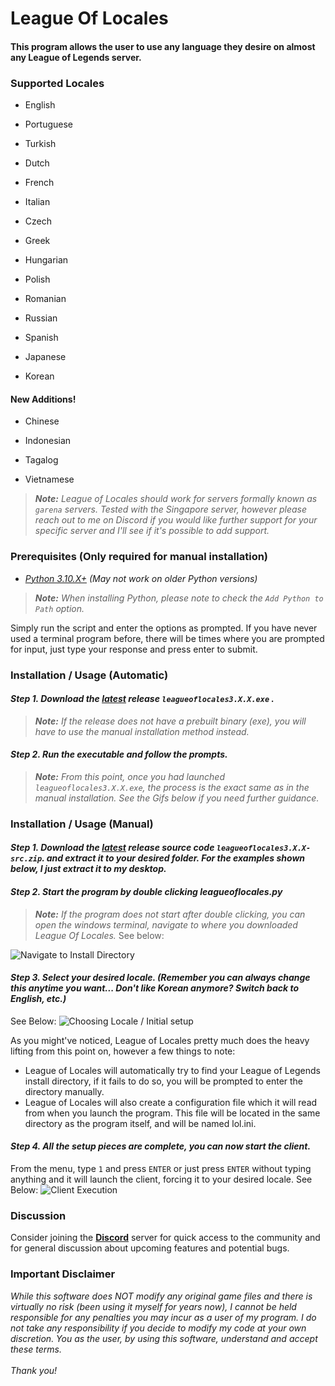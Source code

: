 # League Of Locales
#### This program allows the user to use any language they desire on almost any League of Legends server. 

### Supported Locales

* English

* Portuguese

* Turkish

* Dutch

* French

* Italian

* Czech

* Greek

* Hungarian

* Polish

* Romanian

* Russian

* Spanish

* Japanese

* Korean

#### New Additions!

* Chinese

* Indonesian

* Tagalog

* Vietnamese

> ***Note:** League of Locales should work for servers formally known as `garena` servers. Tested with the Singapore server, however please reach out to me on Discord if you would like further support for your specific server and I'll see if it's possible to add support.*

### Prerequisites (Only required for manual installation)
* *[Python 3.10.X+](https://www.python.org/downloads/) (May not work on older Python versions)*<br>
> ***Note:** When installing Python, please note to check the `Add Python to Path` option.*

Simply run the script and enter the options as prompted. If you have never used a terminal program before, there will be times where you are prompted for input, just type your response and press enter to submit.

### Installation / Usage (Automatic)

#### *Step 1. Download the [latest](https://github.com/ShoobyDoo/League-of-Locales/releases/latest) release `leagueoflocales3.X.X.exe` .*

> ***Note:** If the release does not have a prebuilt binary (exe), you will have to use the manual installation method instead.*

#### *Step 2. Run the executable and follow the prompts.*
> ***Note:** From this point, once you had launched `leagueoflocales3.X.X.exe`, the process is the exact same as in the manual installation. See the Gifs below if you need further guidance.*

### Installation / Usage (Manual)

#### *Step 1. Download the [latest](https://github.com/ShoobyDoo/League-of-Locales/releases/latest) release source code `leagueoflocales3.X.X-src.zip`. and extract it to your desired folder. For the examples shown below, I just extract it to my desktop.*

#### *Step 2. Start the program by double clicking leagueoflocales.py*

> ***Note:** If the program does not start after double clicking, you can open the windows terminal, navigate to where you downloaded League Of Locales.* See below:

![Navigate to Install Directory](https://cdn.discordapp.com/attachments/812361563289813063/1068768138092625961/loloc-demo.gif)

#### *Step 3. Select your desired locale. (Remember you can always change this anytime you want... Don't like Korean anymore? Switch back to English, etc.)*

See Below:
![Choosing Locale / Initial setup](https://cdn.discordapp.com/attachments/812361563289813063/1068770088586596412/loloc-startup.gif)

As you might've noticed, League of Locales pretty much does the heavy lifting from this point on, however a few things to note:
* League of Locales will automatically try to find your League of Legends install directory, if it fails to do so, you will be prompted to enter the directory manually.
* League of Locales will also create a configuration file which it will read from when you launch the program. This file will be located in the same directory as the program itself, and will be named lol.ini.

#### *Step 4. All the setup pieces are complete, you can now start the client.*

From the menu, type `1` and press `ENTER` or just press `ENTER` without typing anything and it will launch the client, forcing it to your desired locale. See Below:
![Client Execution](https://cdn.discordapp.com/attachments/812361563289813063/1068973651233361920/loloc-execution.gif)

### Discussion
Consider joining the **[Discord](https://discord.gg/cuRC9pN)** server for quick access to the community and for general discussion about 
upcoming features and potential bugs.

### Important Disclaimer
*While this software does NOT modify any original game files and there is virtually no risk (been using it myself for years now), I cannot be held responsible for any penalties you may incur as a user of my program. I do not take any responsibility if you decide to modify my code at your own discretion. You as the user, by using this software, understand and accept these terms.<br><br>
Thank you!*
